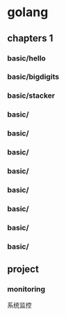 # golang

## chapters 1

### basic/hello
### basic/bigdigits
### basic/stacker
### basic/
### basic/
### basic/
### basic/
### basic/
### basic/
### basic/
### basic/

## project
### monitoring
系统监控